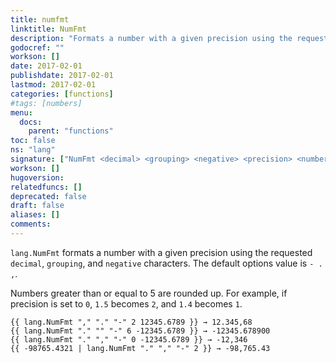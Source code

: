 ```yaml
---
title: numfmt
linktitle: NumFmt
description: "Formats a number with a given precision using the requested `decimal`, `grouping`, and `negative` characters."
godocref: ""
workson: []
date: 2017-02-01
publishdate: 2017-02-01
lastmod: 2017-02-01
categories: [functions]
#tags: [numbers]
menu:
  docs:
    parent: "functions"
toc: false
ns: "lang"
signature: ["NumFmt <decimal> <grouping> <negative> <precision> <number>"]
workson: []
hugoversion:
relatedfuncs: []
deprecated: false
draft: false
aliases: []
comments:
---
```


`lang.NumFmt` formats a number with a given precision using the requested `decimal`, `grouping`, and `negative` characters. The default options value is `- . ,`.

Numbers greater than or equal to 5 are rounded up. For example, if precision is set to `0`, `1.5` becomes `2`, and `1.4` becomes `1`.

```
{{ lang.NumFmt "," "." "-" 2 12345.6789 }} → 12.345,68
{{ lang.NumFmt "." "" "-" 6 -12345.6789 }} → -12345.678900
{{ lang.NumFmt "." "," "-" 0 -12345.6789 }} → -12,346
{{ -98765.4321 | lang.NumFmt "." "," "-" 2 }} → -98,765.43
```
